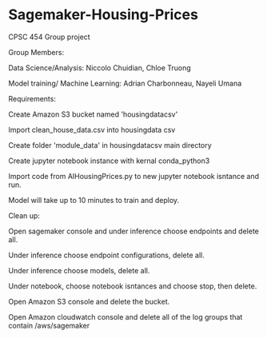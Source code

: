 # Sagemaker-Housing-Prices
CPSC 454 Group project

Group Members:

Data Science/Analysis:
Niccolo Chuidian, Chloe Truong

Model training/ Machine Learning:
Adrian Charbonneau, Nayeli Umana


Requirements:

Create Amazon S3 bucket named 'housingdatacsv'

Import clean_house_data.csv into housingdata csv

Create folder 'module_data' in housingdatacsv main directory

Create jupyter notebook instance with kernal conda_python3

Import code from AIHousingPrices.py to new jupyter notebook isntance and run.

Model will take up to 10 minutes to train and deploy.

Clean up:

Open sagemaker console and under inference choose endpoints and delete all.

Under inference choose endpoint configurations, delete all.

Under inference choose models, delete all.

Under notebook, choose notebook isntances and choose stop, then delete.

Open Amazon S3 console and delete the bucket.

Open Amazon cloudwatch console and delete all of the log groups that contain /aws/sagemaker
